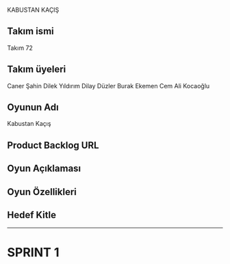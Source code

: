 KABUSTAN KAÇIŞ

## Takım ismi
Takım 72

## Takım üyeleri
Caner Şahin
Dilek Yıldırım
Dilay Düzler
Burak Ekemen
Cem Ali Kocaoğlu

## Oyunun Adı
Kabustan Kaçış

## Product Backlog URL

## Oyun Açıklaması

## Oyun Özellikleri

## Hedef Kitle

---
# **SPRINT 1**

